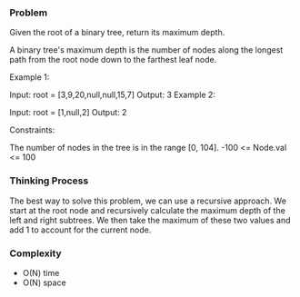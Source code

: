 ### Problem

Given the root of a binary tree, return its maximum depth.

A binary tree's maximum depth is the number of nodes along the longest path from the root node down to the farthest leaf node.

 

Example 1:


Input: root = [3,9,20,null,null,15,7]
Output: 3
Example 2:

Input: root = [1,null,2]
Output: 2
 

Constraints:

The number of nodes in the tree is in the range [0, 104].
-100 <= Node.val <= 100

### Thinking Process

The best way to solve this problem, we can use a recursive approach. 
We start at the root node and recursively calculate the maximum depth of the left and right subtrees. 
We then take the maximum of these two values and add 1 to account for the current node.

### Complexity

* O(N) time
* O(N) space
